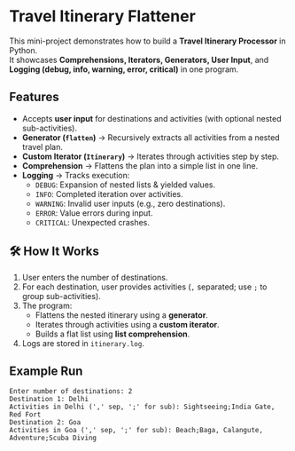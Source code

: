 #  Travel Itinerary Flattener

This mini-project demonstrates how to build a **Travel Itinerary Processor** in Python.  
It showcases **Comprehensions, Iterators, Generators, User Input**, and **Logging (debug, info, warning, error, critical)** in one program.


##  Features
- Accepts **user input** for destinations and activities (with optional nested sub-activities).  
- **Generator (`flatten`)** → Recursively extracts all activities from a nested travel plan.  
- **Custom Iterator (`Itinerary`)** → Iterates through activities step by step.  
- **Comprehension** → Flattens the plan into a simple list in one line.  
- **Logging** → Tracks execution:
  - `DEBUG`: Expansion of nested lists & yielded values.  
  - `INFO`: Completed iteration over activities.  
  - `WARNING`: Invalid user inputs (e.g., zero destinations).  
  - `ERROR`: Value errors during input.  
  - `CRITICAL`: Unexpected crashes.


## 🛠 How It Works
1. User enters the number of destinations.  
2. For each destination, user provides activities (`,` separated; use `;` to group sub-activities).  
3. The program:
   - Flattens the nested itinerary using a **generator**.  
   - Iterates through activities using a **custom iterator**.  
   - Builds a flat list using **list comprehension**.  
4. Logs are stored in `itinerary.log`.



##  Example Run
```text
Enter number of destinations: 2
Destination 1: Delhi
Activities in Delhi (',' sep, ';' for sub): Sightseeing;India Gate, Red Fort
Destination 2: Goa
Activities in Goa (',' sep, ';' for sub): Beach;Baga, Calangute, Adventure;Scuba Diving
